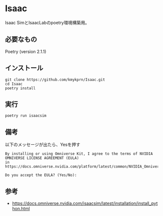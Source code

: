 # Isaac
Isaac SimとIsaacLabのpoetry環境構築用。

## 必要なもの
Poetry (version 2.1.1)

## インストール
```
git clone https://github.com/kmykprn/Isaac.git
cd Isaac
poetry install
```

## 実行
```
poetry run isaacsim
```

## 備考
以下のメッセージが出たら、Yesを押す
```
By installing or using Omniverse Kit, I agree to the terms of NVIDIA OMNIVERSE LICENSE AGREEMENT (EULA)
in https://docs.omniverse.nvidia.com/platform/latest/common/NVIDIA_Omniverse_License_Agreement.html

Do you accept the EULA? (Yes/No):
```

## 参考
- https://docs.omniverse.nvidia.com/isaacsim/latest/installation/install_python.html